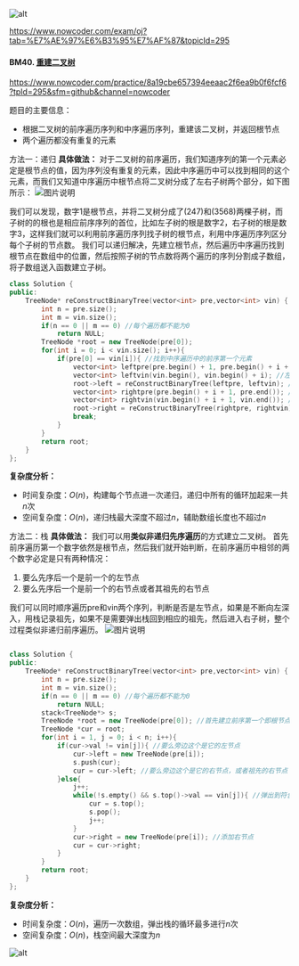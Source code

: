 ![alt](https://uploadfiles.nowcoder.com/bm/top101-head.jpg)

https://www.nowcoder.com/exam/oj?tab=%E7%AE%97%E6%B3%95%E7%AF%87&topicId=295

#### BM40. [重建二叉树](https://www.nowcoder.com/practice/8a19cbe657394eeaac2f6ea9b0f6fcf6?tpId=295&sfm=github&channel=nowcoder)

https://www.nowcoder.com/practice/8a19cbe657394eeaac2f6ea9b0f6fcf6?tpId=295&sfm=github&channel=nowcoder

题目的主要信息：

- 根据二叉树的前序遍历序列和中序遍历序列，重建该二叉树，并返回根节点
- 两个遍历都没有重复的元素

方法一：递归
**具体做法：**
对于二叉树的前序遍历，我们知道序列的第一个元素必定是根节点的值，因为序列没有重复的元素，因此中序遍历中可以找到相同的这个元素，而我们又知道中序遍历中根节点将二叉树分成了左右子树两个部分，如下图所示：
![图片说明](https://uploadfiles.nowcoder.com/images/20210929/397721558_1632899433108/4A47A0DB6E60853DEDFCFDF08A5CA249 "图片标题") 

我们可以发现，数字1是根节点，并将二叉树分成了(247)和(3568)两棵子树，而子树的的根也是相应前序序列的首位，比如左子树的根是数字2，右子树的根是数字3，这样我们就可以利用前序遍历序列找子树的根节点，利用中序遍历序列区分每个子树的节点数。
我们可以递归解决，先建立根节点，然后遍历中序遍历找到根节点在数组中的位置，然后按照子树的节点数将两个遍历的序列分割成子数组，将子数组送入函数建立子树。
```c++
class Solution {
public:
    TreeNode* reConstructBinaryTree(vector<int> pre,vector<int> vin) {
        int n = pre.size();
        int m = vin.size();
        if(n == 0 || m == 0) //每个遍历都不能为0
            return NULL;
        TreeNode *root = new TreeNode(pre[0]);
        for(int i = 0; i < vin.size(); i++){
            if(pre[0] == vin[i]){ //找到中序遍历中的前序第一个元素
                vector<int> leftpre(pre.begin() + 1, pre.begin() + i + 1);  //左子树的前序遍历
                vector<int> leftvin(vin.begin(), vin.begin() + i); //左子树的中序遍历
                root->left = reConstructBinaryTree(leftpre, leftvin); //构建左子树
                vector<int> rightpre(pre.begin() + i + 1, pre.end()); //右子树的前序遍历
                vector<int> rightvin(vin.begin() + i + 1, vin.end()); //右子树的中序遍历
                root->right = reConstructBinaryTree(rightpre, rightvin); //构建右子树
                break;
            }
        }
        return root;
    }
};
```

**复杂度分析：**
- 时间复杂度：$O(n)$，构建每个节点进一次递归，递归中所有的循环加起来一共$n$次
- 空间复杂度：$O(n)$，递归栈最大深度不超过$n$，辅助数组长度也不超过$n$


方法二：栈
**具体做法：**
我们可以用**类似非递归先序遍历**的方式建立二叉树。
首先前序遍历第一个数字依然是根节点，然后我们就开始判断，在前序遍历中相邻的两个数字必定是只有两种情况：
1. 要么先序后一个是前一个的左节点
2. 要么先序后一个是前一个的右节点或者其祖先的右节点

我们可以同时顺序遍历pre和vin两个序列，判断是否是左节点，如果是不断向左深入，用栈记录祖先，如果不是需要弹出栈回到相应的祖先，然后进入右子树，整个过程类似非递归前序遍历。
![图片说明](https://uploadfiles.nowcoder.com/images/20210929/397721558_1632901775042/0AC8D81DAF7E0851B607F67E1FD26FCF "图片标题") 
```c++

class Solution {
public:
    TreeNode* reConstructBinaryTree(vector<int> pre,vector<int> vin) {
        int n = pre.size();
        int m = vin.size();
        if(n == 0 || m == 0) //每个遍历都不能为0
            return NULL;
        stack<TreeNode*> s;
        TreeNode *root = new TreeNode(pre[0]); //首先建立前序第一个即根节点
        TreeNode *cur = root;
        for(int i = 1, j = 0; i < n; i++){
            if(cur->val != vin[j]){ //要么旁边这个是它的左节点
                cur->left = new TreeNode(pre[i]);
                s.push(cur);
                cur = cur->left; //要么旁边这个是它的右节点，或者祖先的右节点
            }else{
                j++;
                while(!s.empty() && s.top()->val == vin[j]){ //弹出到符合的祖先
                    cur = s.top();
                    s.pop();
                    j++;
                }
                cur->right = new TreeNode(pre[i]); //添加右节点
                cur = cur->right;
            }
        }
        return root;
    }
};
```

**复杂度分析：**
- 时间复杂度：$O(n)$，遍历一次数组，弹出栈的循环最多进行$n$次
- 空间复杂度：$O(n)$，栈空间最大深度为$n$


![alt](https://uploadfiles.nowcoder.com/bm/top101-tail.jpg)